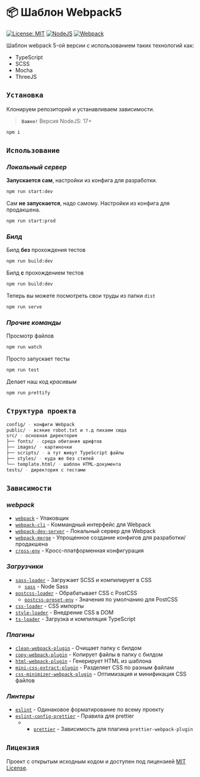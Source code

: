 # 📦 Шаблон Webpack5

[![License: MIT](https://img.shields.io/badge/License-MIT-blue.svg)](https://opensource.org/licenses/MIT)
[![NodeJS](https://img.shields.io/badge/NodeJS-v17.6.0-success)](https://nodejs.org/en/)
[![Webpack](https://img.shields.io/badge/Webpack-v5.58.2-informational)](https://webpack.js.org/)


Шаблон webpack 5-ой версии с использованием таких технологий как:
- TypeScript
- SCSS
- Mocha
- ThreeJS

## `Установка`

Клонируем репозиторий и устанавливаем зависимости.
> **`Важно!`** Версия NodeJS: 17+
```bash
npm i
```

## `Использование`

### ***Локальный сервер***

**Запускается сам**, настройки из конфига для разработки.
```bash
npm run start:dev
```

Сам **не запускается**, надо самому. Настройки из конфига для продакшена.
```bash
npm run start:prod
```

### ***Билд***

Билд **без** прохождения тестов
```bash
npm run build:dev
```

Билд **с** прохождением тестов
```bash
npm run build:dev
```

Теперь вы можете посмотреть свои труды из папки `dist`
```bash
npm run serve
```

### ***Прочие команды***

Просмотр файлов
```bash
npm run watch
```

Просто запускает тесты
```bash
npm run test
```

<!-- А вот тут работает линтер
```bash
npm run lint
``` -->

Делает наш код _красивым_
```bash
npm run prettify
```

## `Структура проекта`
```bash
config/ - конфиги Webpack
public/ - всякие robot.txt и т.д пихаем сюда
src/ - основная директория
├── fonts/ - среда обитания шрифтов
├── images/ - картиночки
├── scripts/ - а тут живут TypeScript файлы
├── styles/ - куда же без стилей
└── template.html/ - шаблон HTML-документа
tests/ - директория с тестами
```

## `Зависимости`

### ***webpack***

- [`webpack`](https://github.com/webpack/webpack) - Упаковщик
- [`webpack-cli`](https://github.com/webpack/webpack-cli) - Коммандный интерфейс для Webpack
- [`webpack-dev-server`](https://github.com/webpack/webpack-dev-server) - Локальный сервер для Webpack
- [`webpack-merge`](https://github.com/survivejs/webpack-merge) - Упрощенное создание конфигов для разработки/продакшена
- [`cross-env`](https://github.com/kentcdodds/cross-env) - Кросс-платформенная конфигурация

### ***Загрузчики***

- [`sass-loader`](https://webpack.js.org/loaders/sass-loader/) - Загружает SCSS и компилирует в CSS
  - [`sass`](https://www.npmjs.com/package/sass) - Node Sass
- [`postcss-loader`](https://webpack.js.org/loaders/postcss-loader/) - Обрабатывает CSS с PostCSS
  - [`postcss-preset-env`](https://www.npmjs.com/package/postcss-preset-env) - Значения по умолчанию для PostCSS
- [`css-loader`](https://webpack.js.org/loaders/css-loader/) - CSS импорты
- [`style-loader`](https://webpack.js.org/loaders/style-loader/) - Внедрение CSS в DOM
- [`ts-loader`](https://www.npmjs.com/package/ts-loader) - Загрузка и компиляция TypeScript

### ***Плагины***

- [`clean-webpack-plugin`](https://github.com/johnagan/clean-webpack-plugin) - Очищает папку с билдом
- [`copy-webpack-plugin`](https://github.com/webpack-contrib/copy-webpack-plugin) - Копирует файлы в папку с билдом
- [`html-webpack-plugin`](https://github.com/jantimon/html-webpack-plugin) - Генерирует HTML из шаблона
- [`mini-css-extract-plugin`](https://github.com/webpack-contrib/mini-css-extract-plugin) - Разделяет CSS по разным файлам
- [`css-minimizer-webpack-plugin`](https://webpack.js.org/plugins/css-minimizer-webpack-plugin/) - Оптимизация и минификация CSS файлов

### ***Линтеры***

- [`eslint`](https://github.com/eslint/eslint) - Одинаковое форматирование по всему проекту
- [`eslint-config-prettier`](https://github.com/prettier/eslint-config-prettier) - Правила для prettier
  - - [`prettier`](https://github.com/prettier/prettier) - Зависимость для плагина `prettier-webpack-plugin`
<!-- - [`eslint-import-resolver-webpack`](https://github.com/benmosher/eslint-plugin-import/tree/master/resolvers/webpack) - Исключения для импорта/экспорта в webpack  -->

## `Лицензия`

Проект с открытым исходным кодом и доступен под лицензией [MIT License](LICENSE).
